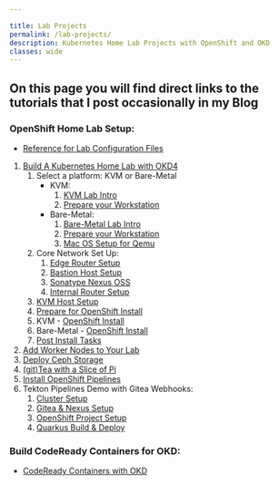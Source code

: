 ```yaml
---

title: Lab Projects
permalink: /lab-projects/
description: Kubernetes Home Lab Projects with OpenShift and OKD
classes: wide
---
```


## On this page you will find direct links to the tutorials that I post occasionally in my Blog

### OpenShift Home Lab Setup:

* [Reference for Lab Configuration Files](/home-lab/configuration/)

1. [Build A Kubernetes Home Lab with OKD4](/home-lab/lab-intro/)
    1. Select a platform: KVM or Bare-Metal
        * KVM:
            1. [KVM Lab Intro](/home-lab/kvm-lab-intro/)
            1. [Prepare your Workstation](/home-lab/workstation/)
        * Bare-Metal:
            1. [Bare-Metal Lab Intro](/home-lab/bare-metal-intro/)
            1. [Prepare your Workstation](/home-lab/bare-metal-okd-workstation/)
            1. [Mac OS Setup for Qemu](/home-lab/bare-metal-bootstrap/)
    1. Core Network Set Up:
        1. [Edge Router Setup](/home-lab/edge-router/)
        1. [Bastion Host Setup](/home-lab/bastion-pi/)
        1. [Sonatype Nexus OSS](/home-lab/nexus-pi/)
        1. [Internal Router Setup](/home-lab/internal-router/)
    1. [KVM Host Setup](/home-lab/kvm-host-setup/)
    1. [Prepare for OpenShift Install](/home-lab/prepare-okd-install/)
    1. KVM - [OpenShift Install](/home-lab/install-okd/)
    1. Bare-Metal - [OpenShift Install](/home-lab/bare-metal-install-okd/)
    1. [Post Install Tasks](/home-lab/post-install-okd/)
1. [Add Worker Nodes to Your Lab](/home-lab/worker-nodes/)
1. [Deploy Ceph Storage](/home-lab/rook-ceph/)
1. [(git)Tea with a Slice of Pi](/home-lab/gitea-with-pi/)
1. [Install OpenShift Pipelines](/home-lab/tekton-install/)
1. Tekton Pipelines Demo with Gitea Webhooks:
    1. [Cluster Setup](/home-lab/pipelines-cluster-setup/)
    1. [Gitea & Nexus Setup](/home-lab/pipelines-gitea-nexus-setup/)
    1. [OpenShift Project Setup](/home-lab/pipelines-project-setup/)
    1. [Quarkus Build & Deploy](/home-lab/quarkus-gitea-webhook-demo/)

### Build CodeReady Containers for OKD:

* [CodeReady Containers with OKD](/home-lab/okd-crc/)
